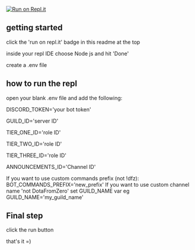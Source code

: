 [![Run on Repl.it](https://repl.it/badge/github/sojohnnysaid/discord-utility-bot)](https://repl.it/github/sojohnnysaid/discord-utility-bot)


## getting started
click the 'run on repl.it' badge in this readme at the top

inside your repl IDE choose Node js and hit 'Done'

create a .env file


## how to run the repl
open your blank .env file and add the following:

DISCORD_TOKEN='your bot token'

GUILD_ID='server ID'

TIER_ONE_ID='role ID'

TIER_TWO_ID='role ID'

TIER_THREE_ID='role ID'

ANNOUNCEMENTS_ID='Channel ID'

If you want to use custom commands prefix (not !dfz): BOT_COMMANDS_PREFIX='new_prefix'
If you want to use custom channel name 'not DotaFromZero' set GUILD_NAME var eg GUILD_NAME='my_guild_name'

## Final step
click the run button

that's it =)